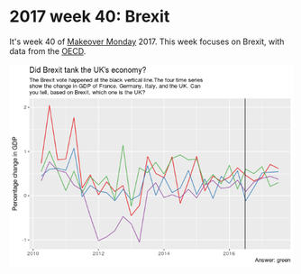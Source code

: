 2017 week 40: Brexit
================

It's week 40 of [Makeover Monday](http://www.makeovermonday.co.uk/data/) 2017. This week focuses on Brexit, with data from the [OECD](https://data.oecd.org/gdp/quarterly-gdp.htm).

![](2017-week-40_files/figure-markdown_github-ascii_identifiers/unnamed-chunk-2-1.png)
